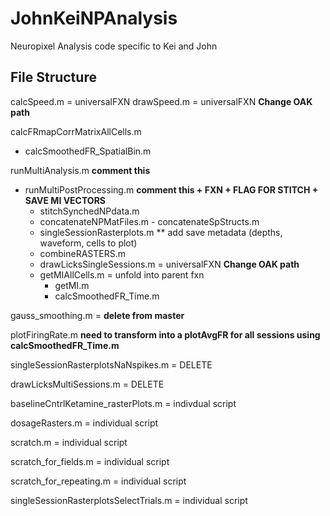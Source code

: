 # JohnKeiNPAnalysis
Neuropixel Analysis code specific to Kei and John

## File Structure
calcSpeed.m = universalFXN
drawSpeed.m = universalFXN **Change OAK path**

calcFRmapCorrMatrixAllCells.m 
- calcSmoothedFR_SpatialBin.m


runMultiAnalysis.m **comment this**

* runMultiPostProcessing.m **comment this + FXN + FLAG FOR STITCH + SAVE MI VECTORS**
    - stitchSynchedNPdata.m
	- concatenateNPMatFiles.m
			- concatenateSpStructs.m
	- singleSessionRasterplots.m ** add save metadata (depths, waveform, cells to plot)
	- combineRASTERS.m
	- drawLicksSingleSessions.m = universalFXN **Change OAK path**
	- getMIAllCells.m = unfold into parent fxn
		- getMI.m
		- calcSmoothedFR_Time.m 



gauss_smoothing.m =  **delete from master**

plotFiringRate.m **need to transform into a plotAvgFR for all sessions using calcSmoothedFR_Time.m**

singleSessionRasterplotsNaNspikes.m = DELETE 

drawLicksMultiSessions.m = DELETE

baselineCntrlKetamine_rasterPlots.m = indivdual script 

dosageRasters.m = individual script

scratch.m = individual script

scratch_for_fields.m = individual script

scratch_for_repeating.m = individual script

singleSessionRasterplotsSelectTrials.m = individual script
